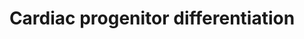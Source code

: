 ---
annotations:
- type: Cell Type Ontology
  value: regular cardiac myocyte
- type: Cell Type Ontology
  value: cardiac muscle cell
- type: Pathway Ontology
  value: regulatory pathway
authors:
- Mkutmon
- Ariutta
- Khanspers
- MaintBot
- Egonw
- Eweitz
communities:
- CIRM_Related
description: Factors involved in the induction of cardiac differentiation in vitro
  and in vivo. This model was based on the below two review articles.
last-edited: 2021-05-21
organisms:
- Bos taurus
redirect_from:
- /index.php/Pathway:WP3127
- /instance/WP3127
schema-jsonld:
- '@context': https://schema.org/
  '@id': https://wikipathways.github.io/pathways/WP3127.html
  '@type': Dataset
  creator:
    '@type': Organization
    name: WikiPathways
  description: Factors involved in the induction of cardiac differentiation in vitro
    and in vivo. This model was based on the below two review articles.
  keywords:
  - POU5F1
  - FOXA2
  - LIN28B
  - WNT3A
  - GSK3B
  - SIRPB1
  - TBX5
  - DKK1
  - ANPEP
  - MYH7
  - KIT
  - IGF2
  - Retinoic acid
  - PAX6
  - T
  - KDR
  - NOTCH1
  - CXCR4
  - TGFB1
  - MYL2
  - SOX2
  - NODAL
  - FGF2
  - IRX4
  - BMP4
  - PDGFRA
  - GATA4
  - NCAM1
  - TNNT2
  - IGF-I
  - NKX2-5
  - THY1
  - INHBA
  - TNNI3
  - ISL1
  - NANOG
  - MIXL1
  - MYLK3
  - INS
  - MESP2
  - ACTC1
  - SOX1
  - LIN28A
  - ZFP42
  - MEF2C
  - WNT
  - BMP1
  - ROR2
  - TBX20
  - GGFBPP5
  - MESP1
  - NOG
  - SCN5A
  - MAPK14
  - SOX17
  license: CC0
  name: Cardiac progenitor differentiation
seo: CreativeWork
title: Cardiac progenitor differentiation
wpid: WP3127
---
